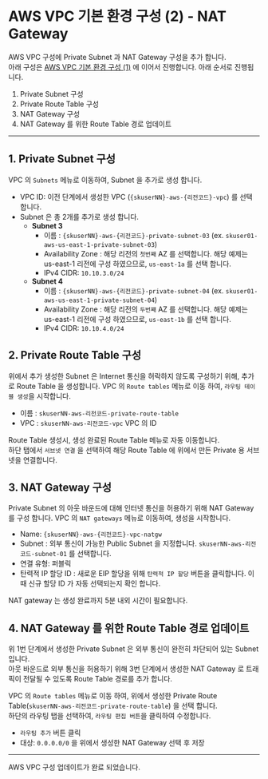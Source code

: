 # AWS VPC 기본 환경 구성 (2) - NAT Gateway

AWS VPC 구성에 Private Subnet 과 NAT Gateway 구성을 추가 합니다.  
아래 구성은 [AWS VPC 기본 환경 구성 (1)](../01-01-AWS-VPC/README.md) 에 이어서 진행합니다. 
아래 순서로 진행됩니다.

1. Private Subnet 구성
2. Private Route Table 구성
3. NAT Gateway 구성
4. NAT Gateway 를 위한 Route Table 경로 업데이트


---
## 1. Private Subnet 구성
VPC 의 `Subnets` 메뉴로 이동하여, Subnet 을 추가로 생성 합니다.

- VPC ID: 이전 단계에서 생성한 VPC (`{skuserNN}-aws-{리전코드}-vpc`) 를 선택 합니다.
- Subnet 은 총 2개를 추가로 생성 합니다.
    * **Subnet 3**
      * 이름 : `{skuserNN}-aws-{리전코드}-private-subnet-03` (ex. `skuser01-aws-us-east-1-private-subnet-03`)
      * Availability Zone : 해당 리전의 `첫번째` AZ 를 선택합니다. 해당 예제는 us-east-1 리전에 구성 하였으므로, `us-east-1a` 를 선택 합니다.
      * IPv4 CIDR: `10.10.3.0/24`
    * **Subnet 4**
      * 이름 : `{skuserNN}-aws-{리전코드}-private-subnet-04` (ex. `skuser01-aws-us-east-1-private-subnet-04`)
      * Availability Zone : 해당 리전의 `두번째` AZ 를 선택합니다. 해당 예제는 us-east-1 리전에 구성 하였으므로, `us-east-1b` 를 선택 합니다.
      * IPv4 CIDR: `10.10.4.0/24`

## 2. Private Route Table 구성
위에서 추가 생성한 Subnet 은 Internet 통신을 허락하지 않도록 구성하기 위해, 추가로 Route Table 을 생성합니다. 
VPC 의 `Route tables` 메뉴로 이동 하여, `라우팅 테이블 생성`을 시작합니다.  

- 이름 : `skuserNN-aws-리전코드-private-route-table`
- VPC : `skuserNN-aws-리전코드-vpc` VPC 의 ID 

Route Table 생성시, 생성 완료된 Route Table 메뉴로 자동 이동합니다.  
하단 탭에서 `서브넷 연결` 을 선택하여 해당 Route Table 에 위에서 만든 Private 용 서브넷을 연결합니다.  


## 3. NAT Gateway 구성
Private Subnet 의 아웃 바운드에 대해 인터넷 통신을 허용하기 위해 NAT Gateway 를 구성 합니다.
VPC 의 `NAT gateways` 메뉴로 이동하여, 생성을 시작합니다.

- Name: `{skuserNN}-aws-{리전코드}-vpc-natgw`
- Subnet : 외부 통신이 가능한 Public Subnet 을 지정합니다. `skuserNN-aws-리전코드-subnet-01` 를 선택합니다.
- 연결 유형: 퍼블릭
- 탄력적 IP 할당 ID : 새로운 EIP 할당을 위해 `탄력적 IP 할당` 버튼을 클릭합니다. 이때 신규 할당 ID 가 자동 선택되는지 확인 합니다. 

NAT gateway 는 생성 완료까지 5분 내외 시간이 필요합니다.


## 4. NAT Gateway 를 위한 Route Table 경로 업데이트
위 1번 단계에서 생성한 Private Subnet 은 외부 통신이 완전히 차단되어 있는 Subnet 입니다.  
아웃 바운드로 외부 통신을 허용하기 위해 3번 단계에서 생성한 NAT Gateway 로 트래픽이 전달될 수 있도록 Route Table  경로를 추가 합니다.  

VPC 의 `Route tables` 메뉴로 이동 하여, 위에서 생성한 Private Route Table(`skuserNN-aws-리전코드-private-route-table`) 을 선택 합니다.  
하단의 라우팅 탭을 선택하여, `라우팅 편집 버튼`을 클릭하여 수정합니다.  

- `라우팅 추가` 버튼 클릭  
- 대상: `0.0.0.0/0` 을 위에서 생성한 NAT Gateway 선택 후 저장   

---

AWS VPC 구성 업데이트가 완료 되었습니다.

